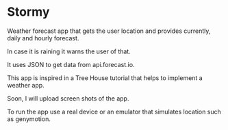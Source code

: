 # Stormy

Weather forecast app that gets the user location and provides currently, daily and hourly forecast. 

In case it is raining it warns the user of that. 

It uses JSON to get data from api.forecast.io.

This app is inspired in a Tree House tutorial that helps to implement a weather app. 

Soon, I will upload screen shots of the app.

To run the app use a real device or an emulator that simulates location such as genymotion. 



